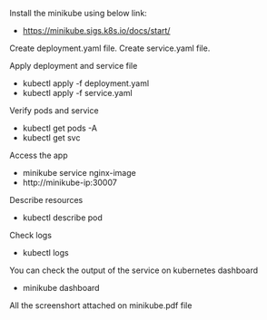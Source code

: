Install the minikube using below link:
  - https://minikube.sigs.k8s.io/docs/start/

Create deployment.yaml file.
Create service.yaml file. 

Apply deployment and service file 
  - kubectl apply -f deployment.yaml
  - kubectl apply -f service.yaml

Verify pods and service 
  - kubectl get pods -A
  - kubectl get svc 

Access the app
  - minikube service nginx-image
  - http://minikube-ip:30007

Describe resources 
  - kubectl describe pod <pod-name>

Check logs
  - kubectl logs <pod-name>

You can check the output of the service on kubernetes dashboard  
  - minikube dashboard

All the screenshort attached on minikube.pdf file
